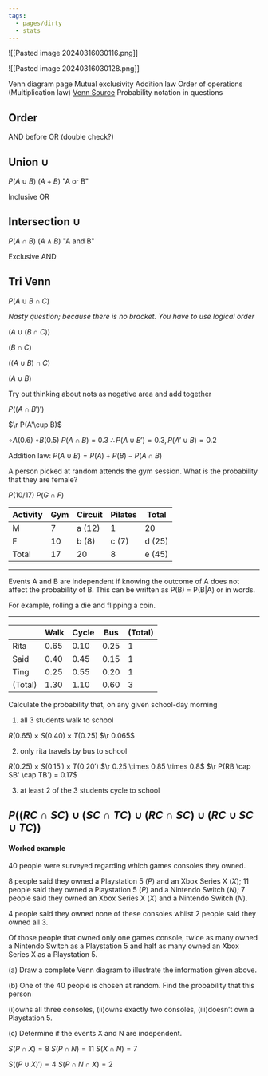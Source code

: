 ```yaml
---
tags:
  - pages/dirty
  - stats
---
```


![[Pasted image 20240316030116.png]]

![[Pasted image 20240316030128.png]]


Venn diagram page
	Mutual exclusivity
	Addition law
	Order of operations (Multiplication law)
	[Venn Source](https://www.savemyexams.com/a-level/maths_statistics/edexcel/18/revision-notes/3-probability/3-1-basic-probability/3-1-2-venn-diagrams/)
	Probability notation in questions

## Order
AND before OR (double check?)

## Union $\cup$

$P(A\cup B)$
$(A + B)$
"A or B"

Inclusive OR

## Intersection $\cup$

$P(A \cap B)$
$(A \land B)$
"A and B"

Exclusive AND

## Tri Venn

$P(A \cup B \cap C)$

*Nasty question; because there is no bracket. You have to use logical order*

$(A \cup (B \cap C))$

$(B \cap C)$

$((A \cup B) \cap C)$

$(A \cup B)$

Try out thinking about nots as negative area and add together

$P((A\cap B')')$

$\r P(A'\cup B)$


$\circ A(0.6)$
$\circ B (0.5)$
$P(A\cap B) = 0.3$
$\therefore P(A \cup B') = 0.3, P(A' \cup B) = 0.2$

Addition law:
$P(A\cup B) = P(A) + P(B) - P(A\cap B)$

A person picked at random attends the gym session. What is the probability that they are female?

$P(10/17)$
$P(G \cap F)$

| Activity | Gym | Circuit | Pilates | Total  |
| -------- | --- | ------- | ------- | ------ |
| M        | 7   | a (12)  | 1       | 20     |
| F        | 10  | b (8)   | c (7)   | d (25) |
| Total    | 17  | 20      | 8       | e (45) |

---

Events A and B are independent if knowing the outcome of A does not affect the probability of B.
This can be written as P(B) = P(B|A) or in words.

For example, rolling a die and flipping a coin.

---

|         | Walk | Cycle | Bus  | (Total) |
| ------- | ---- | ----- | ---- | ------- |
| Rita    | 0.65 | 0.10  | 0.25 | 1       |
| Said    | 0.40 | 0.45  | 0.15 | 1       |
| Ting    | 0.25 | 0.55  | 0.20 | 1       |
| (Total) | 1.30 | 1.10  | 0.60 | 3       |

Calculate the probability that, on any given school-day morning

1. all 3 students walk to school

$R(0.65) \times S(0.40) \times T(0.25)$
$\r 0.065$

2. only rita travels by bus to school

$R(0.25) \times S(0.15') \times T(0.20')$
$\r 0.25 \times 0.85 \times 0.8$
$\r P(RB \cap SB' \cap TB') = 0.17$

3. at least 2 of the 3 students cycle to school

$P((RC \cap SC) \cup (SC \cap TC) \cup (RC \cap SC) \cup (RC \cup SC \cup TC))$
---

#### Worked example

40 people were surveyed regarding which games consoles they owned.

8 people said they owned a Playstation 5 $(P)$ and an Xbox Series X $(X)$; 
11 people said they owned a Playstation 5 $(P)$ and a Nintendo Switch $(N)$;
7 people said they owned an Xbox Series X $(X)$ and a Nintendo Switch $(N)$.

4 people said they owned none of these consoles whilst 2 people said they owned all 3.

Of those people that owned only one games console, twice as many owned a Nintendo Switch as a Playstation 5 and half as many owned an Xbox Series X as a Playstation 5.

(a) Draw a complete Venn diagram to illustrate the information given above.

(b) One of the 40 people is chosen at random. Find the probability that this person

(i)owns all three consoles,
(ii)owns exactly two consoles,
(iii)doesn’t own a Playstation 5.

(c) Determine if the events X and N are independent.


$S(P \cap X) = 8$
$S(P \cap N) = 11$
$S(X \cap N) = 7$

$S((P \cup X)') = 4$
$S(P \cap N \cap X) = 2$


















